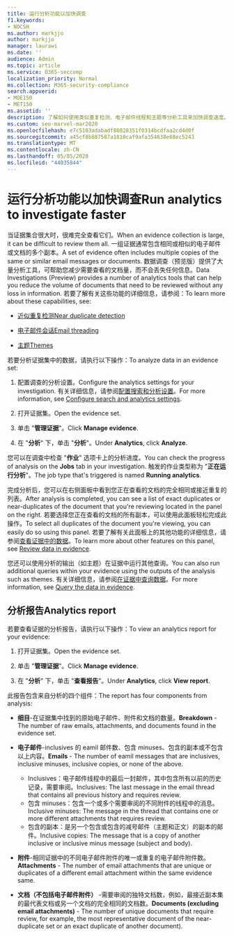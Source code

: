 ```yaml
---
title: 运行分析功能以加快调查
f1.keywords:
- NOCSH
ms.author: markjjo
author: markjjo
manager: laurawi
ms.date: ''
audience: Admin
ms.topic: article
ms.service: O365-seccomp
localization_priority: Normal
ms.collection: M365-security-compliance
search.appverid:
- MOE150
- MET150
ms.assetid: ''
description: 了解如何使用类似重复检测、电子邮件线程和主题等分析工具来加快调查速度。
ms.custom: seo-marvel-mar2020
ms.openlocfilehash: e7c5103adabadf88028351f0314bcdfaa2cd4d0f
ms.sourcegitcommit: a45cf8b887587a1810caf9afa354638e68ec5243
ms.translationtype: MT
ms.contentlocale: zh-CN
ms.lasthandoff: 05/05/2020
ms.locfileid: "44035844"
---
```

# <a name="run-analytics-to-investigate-faster"></a><span data-ttu-id="108e1-103">运行分析功能以加快调查</span><span class="sxs-lookup"><span data-stu-id="108e1-103">Run analytics to investigate faster</span></span>

<span data-ttu-id="108e1-104">当证据集合很大时，很难完全查看它们。</span><span class="sxs-lookup"><span data-stu-id="108e1-104">When an evidence collection is large, it can be difficult to review them all.</span></span> <span data-ttu-id="108e1-105">一组证据通常包含相同或相似的电子邮件或文档的多个副本。</span><span class="sxs-lookup"><span data-stu-id="108e1-105">A set of evidence often includes multiple copies of the same or similar email messages or documents.</span></span> <span data-ttu-id="108e1-106">数据调查（预览版）提供了大量分析工具，可帮助您减少需要查看的文档量，而不会丢失任何信息。</span><span class="sxs-lookup"><span data-stu-id="108e1-106">Data Investigations (Preview) provides a number of analytics tools that can help you reduce the volume of documents that need to be reviewed without any loss in information.</span></span> <span data-ttu-id="108e1-107">若要了解有关这些功能的详细信息，请参阅：</span><span class="sxs-lookup"><span data-stu-id="108e1-107">To learn more about these capabilities, see:</span></span>

- [<span data-ttu-id="108e1-108">近似重复检测</span><span class="sxs-lookup"><span data-stu-id="108e1-108">Near duplicate detection</span></span>](near-duplicates.md)

- [<span data-ttu-id="108e1-109">电子邮件会话</span><span class="sxs-lookup"><span data-stu-id="108e1-109">Email threading</span></span>](email-threading.md)

- [<span data-ttu-id="108e1-110">主题</span><span class="sxs-lookup"><span data-stu-id="108e1-110">Themes</span></span>](themes.md)

<span data-ttu-id="108e1-111">若要分析证据集中的数据，请执行以下操作：</span><span class="sxs-lookup"><span data-stu-id="108e1-111">To analyze data in an evidence set:</span></span>

1. <span data-ttu-id="108e1-112">配置调查的分析设置。</span><span class="sxs-lookup"><span data-stu-id="108e1-112">Configure the analytics settings for your investigation.</span></span> <span data-ttu-id="108e1-113">有关详细信息，请参阅[配置搜索和分析设置](configure-search-analytics-settings.md)。</span><span class="sxs-lookup"><span data-stu-id="108e1-113">For more information, see [Configure search and analytics settings](configure-search-analytics-settings.md).</span></span>

2. <span data-ttu-id="108e1-114">打开证据集。</span><span class="sxs-lookup"><span data-stu-id="108e1-114">Open the evidence set.</span></span>

3. <span data-ttu-id="108e1-115">单击 "**管理证据**"。</span><span class="sxs-lookup"><span data-stu-id="108e1-115">Click **Manage evidence**.</span></span>

4. <span data-ttu-id="108e1-116">在 "**分析**" 下，单击 "**分析**"。</span><span class="sxs-lookup"><span data-stu-id="108e1-116">Under **Analytics**, click **Analyze**.</span></span>

<span data-ttu-id="108e1-117">您可以在调查中检查 "**作业**" 选项卡上的分析进度。</span><span class="sxs-lookup"><span data-stu-id="108e1-117">You can check the progress of analysis on the **Jobs** tab in your investigation.</span></span> <span data-ttu-id="108e1-118">触发的作业类型称为 "**正在运行分析**"。</span><span class="sxs-lookup"><span data-stu-id="108e1-118">The job type that's triggered is named **Running analytics**.</span></span>

 <span data-ttu-id="108e1-119">完成分析后，您可以在右侧面板中看到您正在查看的文档的完全相同或接近重复的列表。</span><span class="sxs-lookup"><span data-stu-id="108e1-119">After analysis is completed, you can see a list of exact duplicates or near-duplicates of the document that you're reviewing located in the panel on the right.</span></span> <span data-ttu-id="108e1-120">若要选择您正在查看的文档的所有副本，可以使用此面板轻松完成此操作。</span><span class="sxs-lookup"><span data-stu-id="108e1-120">To select all duplicates of the document you're viewing, you can easily do so using this panel.</span></span> <span data-ttu-id="108e1-121">若要了解有关此面板上的其他功能的详细信息，请参阅[查看证据中的数据](review-data-in-evidence.md)。</span><span class="sxs-lookup"><span data-stu-id="108e1-121">To learn more about other features on this panel, see [Review data in evidence](review-data-in-evidence.md).</span></span> 

<span data-ttu-id="108e1-122">您还可以使用分析的输出（如主题）在证据中运行其他查询。</span><span class="sxs-lookup"><span data-stu-id="108e1-122">You can also run additional queries within your evidence using the outputs of the analysis such as themes.</span></span> <span data-ttu-id="108e1-123">有关详细信息，请参阅[在证据中查询数据](evidence-query.md)。</span><span class="sxs-lookup"><span data-stu-id="108e1-123">For more information, see [Query the data in evidence](evidence-query.md).</span></span>

## <a name="analytics-report"></a><span data-ttu-id="108e1-124">分析报告</span><span class="sxs-lookup"><span data-stu-id="108e1-124">Analytics report</span></span>

<span data-ttu-id="108e1-125">若要查看证据的分析报告，请执行以下操作：</span><span class="sxs-lookup"><span data-stu-id="108e1-125">To view an analytics report for your evidence:</span></span>

1. <span data-ttu-id="108e1-126">打开证据集。</span><span class="sxs-lookup"><span data-stu-id="108e1-126">Open the evidence set.</span></span>

2. <span data-ttu-id="108e1-127">单击 "**管理证据**"。</span><span class="sxs-lookup"><span data-stu-id="108e1-127">Click **Manage evidence**.</span></span>

3. <span data-ttu-id="108e1-128">在 "**分析**" 下，单击 "**查看报告**"。</span><span class="sxs-lookup"><span data-stu-id="108e1-128">Under **Analytics**, click **View report**.</span></span>

<span data-ttu-id="108e1-129">此报告包含来自分析的四个组件：</span><span class="sxs-lookup"><span data-stu-id="108e1-129">The report has four components from analysis:</span></span>

- <span data-ttu-id="108e1-130">**细目**-在证据集中找到的原始电子邮件、附件和文档的数量。</span><span class="sxs-lookup"><span data-stu-id="108e1-130">**Breakdown** - The number of raw emails, attachments, and documents found in the evidence set.</span></span>

- <span data-ttu-id="108e1-131">**电子邮件**-inclusives 的 eamil 邮件数、包含 minuses、包含的副本或不包含以上内容。</span><span class="sxs-lookup"><span data-stu-id="108e1-131">**Emails** - The number of eamil messages that are inclusives, inclusive minuses, inclusive copies, or none of the above.</span></span>
   - <span data-ttu-id="108e1-132">Inclusives：电子邮件线程中的最后一封邮件，其中包含所有以前的历史记录，需要审阅。</span><span class="sxs-lookup"><span data-stu-id="108e1-132">Inclusives: The last message in the email thread that contains all previous history and requires review.</span></span>
   - <span data-ttu-id="108e1-133">包含 minuses：包含一个或多个需要审阅的不同附件的线程中的消息。</span><span class="sxs-lookup"><span data-stu-id="108e1-133">Inclusive minuses: The message in the thread that contains one or more different attachments that requires review.</span></span>
   - <span data-ttu-id="108e1-134">包含的副本：是另一个包含或包含的减号邮件（主题和正文）的副本的邮件。</span><span class="sxs-lookup"><span data-stu-id="108e1-134">Inclusive copies: The message that is a copy of another inclusive or inclusive minus message (subject and body).</span></span>

- <span data-ttu-id="108e1-135">**附件**-相同证据中的不同电子邮件附件的唯一或重复的电子邮件附件数。</span><span class="sxs-lookup"><span data-stu-id="108e1-135">**Attachments** - The number of email attachments that are unique or duplicates of a different email attachment within the same evidence same.</span></span>

- <span data-ttu-id="108e1-136">**文档（不包括电子邮件附件）** -需要审阅的独特文档数，例如，最接近副本集的最代表文档或另一个文档的完全相同的文档数。</span><span class="sxs-lookup"><span data-stu-id="108e1-136">**Documents (excluding email attachments)** - The number of unique documents that require review, for example, the most representative document of the near-duplicate set or an exact duplicate of another document).</span></span>
